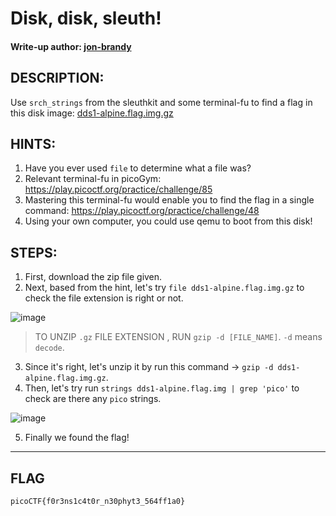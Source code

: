 # Disk, disk, sleuth!
#### Write-up author: [jon-brandy](https://github.com/jon-brandy)
## DESCRIPTION:
Use `srch_strings` from the sleuthkit and some terminal-fu 
to find a flag in this disk image: [dds1-alpine.flag.img.gz]()
## HINTS:
1. Have you ever used `file` to determine what a file was?
2. Relevant terminal-fu in picoGym: https://play.picoctf.org/practice/challenge/85
3. Mastering this terminal-fu would enable you to find the flag in a single command: https://play.picoctf.org/practice/challenge/48
4. Using your own computer, you could use qemu to boot from this disk!
## STEPS:
1. First, download the zip file given.
2. Next, based from the hint, let's try `file dds1-alpine.flag.img.gz` to check the file extension is right or not.

![image](https://user-images.githubusercontent.com/70703371/179222200-ce72969a-5aa9-4981-b1df-ac7e291a0565.png)

> TO UNZIP `.gz` FILE EXTENSION , RUN `gzip -d [FILE_NAME]`. `-d` means `decode`.

3. Since it's right, let's unzip it by run this command -> `gzip -d dds1-alpine.flag.img.gz`.
4. Then, let's try run `strings dds1-alpine.flag.img | grep 'pico'` to check are there any `pico` strings.

![image](https://user-images.githubusercontent.com/70703371/179222765-a655728b-c84c-4982-9135-19a431b5afc5.png)

5. Finally we found the flag!

---
## FLAG

```
picoCTF{f0r3ns1c4t0r_n30phyt3_564ff1a0}
```

